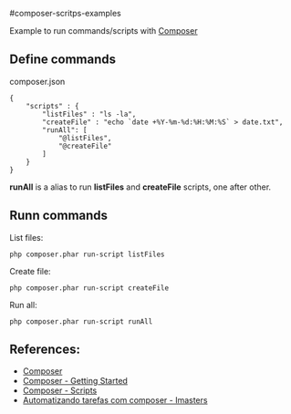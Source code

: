 #composer-scritps-examples

Example to run commands/scripts with [Composer](https://getcomposer.org/)



## Define commands

composer.json

	{
    	"scripts" : {
        	"listFiles" : "ls -la",
	        "createFile" : "echo `date +%Y-%m-%d:%H:%M:%S` > date.txt",
    	    "runAll": [
        	    "@listFiles",
            	"@createFile"
        	]
    	}
	}
	
**runAll** is a alias to run **listFiles** and **createFile** scripts, one after other.


## Runn commands

List files:

	php composer.phar run-script listFiles

Create file:

	php composer.phar run-script createFile
	
Run all:

	php composer.phar run-script runAll
	
	
	

## References:

* [Composer](https://getcomposer.org/)
* [Composer - Getting Started](https://getcomposer.org/doc/00-intro.md)
* [Composer - Scripts](https://getcomposer.org/doc/articles/scripts.md/)
* [Automatizando tarefas com composer - Imasters](https://imasters.com.br/desenvolvimento/automatizando-tarefas-com-composer/)
		